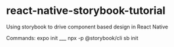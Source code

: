 # react-native-storybook-tutorial
Using storybook to drive component based design in React Native

Commands:
expo init ___
npx -p @storybook/cli sb init
